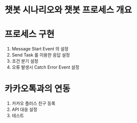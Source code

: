 # 챗봇 시나리오와 챗봇 프로세스 개요
# 프로세스 구현
1. Message Start Event 의 설정
2. Send Task 를 이용한 응답 설정
3. 조건 분기 설정
4. 오류 발생시 Catch Error Event 설정
# 카카오톡과의 연동
1. 카카오 플러스 친구 등록
2. API 대응 설정
3. 테스트
